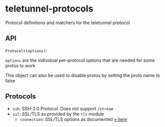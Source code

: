 # teletunnel-protocols

Protocol definitions and matchers for the teletunnel protocol

## API

`Protocols(options)`:

`options` are the individual per-protocol options that are needed for some protos to work

This object can also be used to disable protos by setting the proto name to false

## Protocols

- `ssh`: SSH-2.0 Protocol. Does not support `/stream`
- `ssl`: SSL/TLS as provided by the `tls` module
  - `connection`: SSL/TLS options as documented [ » here](https://nodejs.org/api/tls.html#tls_tls_createserver_options_secureconnectionlistener)
